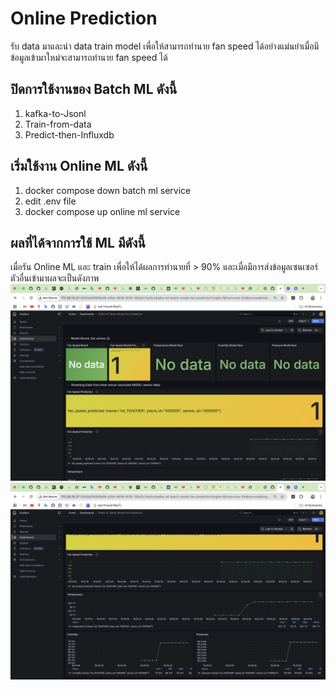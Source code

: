 # Online Prediction

<!-- Online Prection ทำงานอย่างไร  -->
รับ data มาและนำ data train model เพื่อให้สามารถทำนาย fan speed ได้อย่างแม่นยำเมื่อมีข้อมูลเข้ามาใหม่จะสามารถทำนาย fan speed ได้

## ปิดการใช้งานของ Batch ML ดังนี้

1. kafka-to-Jsonl
2. Train-from-data
3. Predict-then-Influxdb


## เริ่มใช้งาน Online ML ดังนี้

1. docker compose down batch ml service
2. edit .env file
3. docker compose up online ml service

## ผลที่ได้จากการใช้ ML มีดังนี้

<!-- แนบรูป Grafana  พร้อมอธิบาย -->
เมื่อรัน Online ML และ train เพื่อให้ได้ผลการทำนายที่ > 90% และเมื่อมีการส่งข้อมูลเซนเซอร์ตัวอื่นเข้ามาผลจะเป็นดังภาพ
![alt text](../../picture/image1.png)
![alt text](../../picture/image2.png)